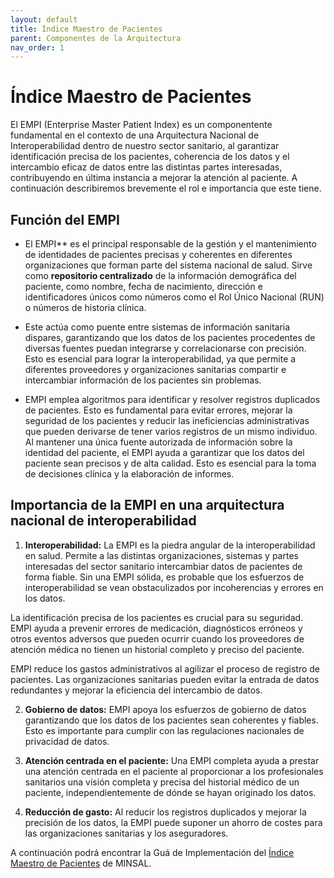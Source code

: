 ```yaml
---
layout: default
title: Índice Maestro de Pacientes
parent: Componentes de la Arquitectura
nav_order: 1
---
```


# Índice Maestro de Pacientes

El EMPI (Enterprise Master Patient Index) es un componentente fundamental en el contexto de una Arquitectura Nacional de Interoperabilidad dentro de nuestro sector sanitario, al garantizar identificación precisa de los pacientes, coherencia de los datos y el intercambio eficaz de datos entre las distintas partes interesadas, contribuyendo en última instancia a mejorar la atención al paciente. A continuación describiremos brevemente el rol e importancia que este tiene.

## **Función del EMPI**

- El EMPI** es el principal responsable de la gestión y el mantenimiento de identidades de pacientes precisas y coherentes en diferentes organizaciones que forman parte del sistema nacional de salud. Sirve como **repositorio centralizado** de la información demográfica del paciente, como nombre, fecha de nacimiento, dirección e identificadores únicos como números como el Rol Único Nacional (RUN) o números de historia clínica. 

- Este actúa como puente entre sistemas de información sanitaria dispares, garantizando que los datos de los pacientes procedentes de diversas fuentes puedan integrarse y correlacionarse con precisión. Esto es esencial para lograr la interoperabilidad, ya que permite a diferentes proveedores y organizaciones sanitarias compartir e intercambiar información de los pacientes sin problemas.

- EMPI emplea algoritmos para identificar y resolver registros duplicados de pacientes. Esto es fundamental para evitar errores, mejorar la seguridad de los pacientes y reducir las ineficiencias administrativas que pueden derivarse de tener varios registros de un mismo individuo. Al mantener una única fuente autorizada de información sobre la identidad del paciente, el EMPI ayuda a garantizar que los datos del paciente sean precisos y de alta calidad. Esto es esencial para la toma de decisiones clínica y la elaboración de informes.

## **Importancia de la EMPI en una arquitectura nacional de interoperabilidad**

1. **Interoperabilidad:** La EMPI es la piedra angular de la interoperabilidad en salud. Permite a las distintas organizaciones, sistemas y partes interesadas del sector sanitario intercambiar datos de pacientes de forma fiable. Sin una EMPI sólida, es probable que los esfuerzos de interoperabilidad se vean obstaculizados por incoherencias y errores en los datos.

La identificación precisa de los pacientes es crucial para su seguridad. EMPI ayuda a prevenir errores de medicación, diagnósticos erróneos y otros eventos adversos que pueden ocurrir cuando los proveedores de atención médica no tienen un historial completo y preciso del paciente.

EMPI reduce los gastos administrativos al agilizar el proceso de registro de pacientes. Las organizaciones sanitarias pueden evitar la entrada de datos redundantes y mejorar la eficiencia del intercambio de datos.

2. **Gobierno de datos:** EMPI apoya los esfuerzos de gobierno de datos garantizando que los datos de los pacientes sean coherentes y fiables. Esto es importante para cumplir con las regulaciones nacionales de privacidad de datos.

3. **Atención centrada en el paciente:** Una EMPI completa ayuda a prestar una atención centrada en el paciente al proporcionar a los profesionales sanitarios una visión completa y precisa del historial médico de un paciente, independientemente de dónde se hayan originado los datos.

4. **Reducción de gasto:** Al reducir los registros duplicados y mejorar la precisión de los datos, la EMPI puede suponer un ahorro de costes para las organizaciones sanitarias y los aseguradores.

A continuación podrá encontrar la Guá de Implementación del [Índice Maestro de Pacientes](https://interoperabilidad.minsal.cl/fhir/ig/mpi/) de MINSAL.
